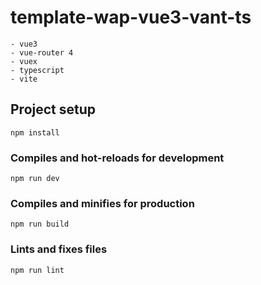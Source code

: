 # template-wap-vue3-vant-ts

~~~
- vue3
- vue-router 4
- vuex
- typescript
- vite
~~~

## Project setup
```
npm install
```

### Compiles and hot-reloads for development
```
npm run dev
```

### Compiles and minifies for production
```
npm run build
```

### Lints and fixes files
```
npm run lint
```
